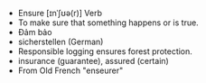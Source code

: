 - Ensure	[ɪnˈʃʊə(r)]	Verb	
- To make sure that something happens or is true.
- Đảm bảo
- sicherstellen (German)
- Responsible logging ensures forest protection.
- insurance (guarantee), assured (certain)
- From Old French "enseurer"